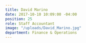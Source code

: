 ```yaml
---
title: David Marino
date: 2017-10-10 10:09:00 -04:00
position: 25
role: Staff Accountant
image: "/uploads/David_Marino.jpg"
department: Finance & Operations
---
```

